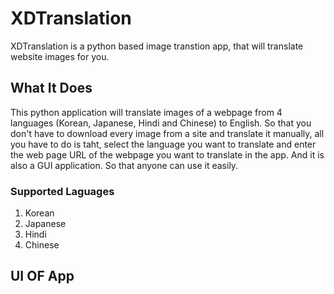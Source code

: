 # XDTranslation
XDTranslation is a python based image transtion app, that will translate website images for you.

## What It Does
This python application will translate images of a webpage from 4 languages (Korean, Japanese, Hindi and Chinese) to English. So that you don't have to download every image from a site and translate it manually, all you have to do is taht, select the language you want to translate and enter the web page URL of the webpage you want to translate in the app. And it is also a GUI application. So that anyone can use it easily.

### Supported Laguages
1. Korean
2. Japanese
3. Hindi
4. Chinese

## UI OF App

